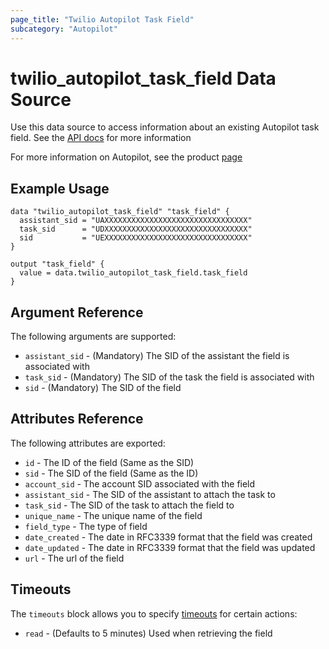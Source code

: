 ```yaml
---
page_title: "Twilio Autopilot Task Field"
subcategory: "Autopilot"
---
```


# twilio_autopilot_task_field Data Source

Use this data source to access information about an existing Autopilot task field. See the [API docs](https://www.twilio.com/docs/autopilot/api/task-field) for more information

For more information on Autopilot, see the product [page](https://www.twilio.com/autopilot)

## Example Usage

```hcl
data "twilio_autopilot_task_field" "task_field" {
  assistant_sid = "UAXXXXXXXXXXXXXXXXXXXXXXXXXXXXXXXX"
  task_sid      = "UDXXXXXXXXXXXXXXXXXXXXXXXXXXXXXXXX"
  sid           = "UEXXXXXXXXXXXXXXXXXXXXXXXXXXXXXXXX"
}

output "task_field" {
  value = data.twilio_autopilot_task_field.task_field
}
```

## Argument Reference

The following arguments are supported:

- `assistant_sid` - (Mandatory) The SID of the assistant the field is associated with
- `task_sid` - (Mandatory) The SID of the task the field is associated with
- `sid` - (Mandatory) The SID of the field

## Attributes Reference

The following attributes are exported:

- `id` - The ID of the field (Same as the SID)
- `sid` - The SID of the field (Same as the ID)
- `account_sid` - The account SID associated with the field
- `assistant_sid` - The SID of the assistant to attach the task to
- `task_sid` - The SID of the task to attach the field to
- `unique_name` - The unique name of the field
- `field_type` - The type of field
- `date_created` - The date in RFC3339 format that the field was created
- `date_updated` - The date in RFC3339 format that the field was updated
- `url` - The url of the field

## Timeouts

The `timeouts` block allows you to specify [timeouts](https://www.terraform.io/docs/configuration/resources.html#timeouts) for certain actions:

- `read` - (Defaults to 5 minutes) Used when retrieving the field
